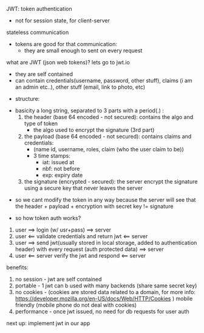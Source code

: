 JWT: token authentication

- not for session state, for client-server

stateless communication

- tokens are good for that communication:
  - they are small enough to sent on every request

what are JWT (json web tokens)?
lets go to jwt.io

- they are self contained
- can contain credentials(username, password, other stuff), claims (i am an admin etc..), other stuff (email, link to photo, etc)

* structure:

- basicity a long string, separated to 3 parts with a period(.) :
  1.  the header (base 64 encoded - not secured): contains the algo and type of token
      - the algo used to encrypt the signature (3rd part)
  2.  the payload (base 64 encoded - not secured): contains claims and credentials:
      - (name id, username, roles, claim (who the user claim to be))
      - 3 time stamps:
        - iat: issued at
        - nbf: not before
        - exp: expiry date
  3.  the signature (encrypted - secured): the server encrypt the signature using a secure key that never leaves the server

* so we cant modify the token in any way because the server will see that the header + payload + encryption with secret key != signature

* so how token auth works?

1.  user ==> login (w/ usr+pass) ==> server
2.  user <== validate credentials and return jwt <== server
3.  user ==> send jwt(usually stored in local storage, added to authentication header) with every request (auth protected data) ==> server
4.  user <== server verify the jwt and respond <== server

benefits:

1. no session - jwt are self contained
2. portable - 1 jwt can b used with many backends (share same secret key)
3. no cookies - (cookies are stored data related to a domain, for more info: https://developer.mozilla.org/en-US/docs/Web/HTTP/Cookies ) mobile friendly (mobile phone do not deal with cookies)
4. performance - once jwt issued, no need for db requests for user auth

next up: implement jwt in our app
